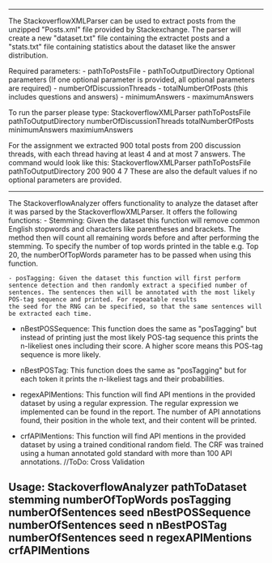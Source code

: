 -------------------------------------------------------------------------------------------------------------------------------------------

The StackoverflowXMLParser can be used to extract posts from the unzipped "Posts.xml" file provided by Stackexchange.
The parser will create a new "dataset.txt" file containing the extractet posts and a "stats.txt" file containing statistics about the dataset like the answer distribution. 
	 
 Required parameters:
	  	- pathToPostsFile
	 	- pathToOutputDirectory
 Optional parameters (If one optional parameter is provided, all optional parameters are required)
	 	- numberOfDiscussionThreads
	 	- totalNumberOfPosts (this includes questions and answers)
	 	- minimumAnswers
	 	- maximumAnswers
	 	
To run the parser please type:
StackoverflowXMLParser pathToPostsFile pathToOutputDirectory numberOfDiscussionThreads totalNumberOfPosts minimumAnswers maximiumAnswers 
	
For the assignment we extracted 900 total posts from 200 discussion threads, with each thread having at least 4 and at most 7 answers.
The command would look like this:
StackoverflowXMLParser pathToPostsFile pathToOutputDirectory 200 900 4 7
These are also the default values if no optional parameters are provided.
	
-------------------------------------------------------------------------------------------------------------------------------------------	
 
 The StackoverflowAnalyzer offers functionality to analyze the dataset after it was parsed by the StackoverflowXMLParser.
 It offers the following functions:
 	- Stemming: Given the dataset this function will remove common English stopwords and characters like parentheses and brackets.
 				The method then will count all remaining words before and after performing the stemming. To specify the number of 
  				top words printed in the table e.g. Top 20, the numberOfTopWords parameter has to be passed when using this function.
  	
  	- posTagging: Given the dataset this function will first perform sentence detection and then randomly extract a specified number of 				  sentences. The sentences then will be annotated with the most likely POS-tag sequence and printed. For repeatable results 				  the seed for the RNG can be specified, so that the same sentences will be extracted each time.
 - nBestPOSSequence: This function does the same as "posTagging" but instead of printing just the most likely POS-tag sequence this prints the n-likeliest ones including their score. A higher score means this POS-tag sequence is more likely. 

- nBestPOSTag: This function does the same as "posTagging" but for each token it prints the n-likeliest tags and their probabilities.
	 
- regexAPIMentions: This function will find API mentions in the provided dataset by using a regular expression. The regular expression
					   we implemented can be found in the report. The number of API annotations found, their position in the whole text, 
					   and their content will be printed.
 
- crfAPIMentions: This function will find API mentions in the provided dataset by using a trained conditional random field. The CRF was trained using a
					 human annotated gold standard with more than 100 API annotations.  //ToDo: Cross Validation
					  
Usage:
StackoverflowAnalyzer pathToDataset
										stemming 		 numberOfTopWords 
										posTagging 		 numberOfSentences seed
										nBestPOSSequence numberOfSentences seed n
										nBestPOSTag 	 numberOfSentences seed n 
  										regexAPIMentions
 										crfAPIMentions		
 -------------------------------------------------------------------------------------------------------------------------------------------															